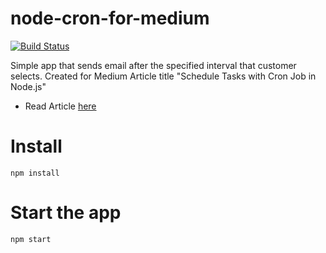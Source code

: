 # node-cron-for-medium

[![Build Status](https://travis-ci.org/joemccann/dillinger.svg?branch=master)](https://travis-ci.org/joemccann/dillinger)

Simple app that sends email after the specified interval that customer selects. Created for Medium Article title "Schedule Tasks with Cron Job in Node.js"

- Read Article [here]

# Install

`npm install`

# Start the app

`npm start`

[here]: https://medium.com/@usamayousuf_62526/schedule-tasks-with-cron-job-in-node-js-1f03ad44a627
